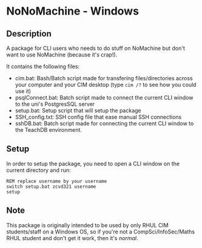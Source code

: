 # NoNoMachine - Windows
## Description
A package for CLI users who needs to do stuff on NoMachine but don't want to use NoMachine (because it's crap!).

It contains the following files:
- cim.bat: Bash/Batch script made for transfering files/directories across your computer and your CIM desktop (type ```cim /?``` to see how you could use it)
- psqlConnect.bat: Batch script made to connect the current CLI window to the uni's PostgresSQL server
- setup.bat: Setup script that will setup the package
- SSH_config.txt: SSH config file that ease manual SSH connections
- sshDB.bat: Batch script made for connecting the current CLI window to the TeachDB environment.

## Setup
In order to setup the package, you need to open a CLI window on the current directory and run:

```batch
REM replace username by your username
switch setup.bat zcvd321 username
setup
```

## Note
This package is originally intended to be used by only RHUL CIM students/staff on a Windows OS, so if you're not a CompSci/InfoSec/Maths RHUL student and don't get it work, then it's _normal_.